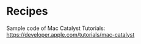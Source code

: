 # Recipes
Sample code of Mac Catalyst Tutorials: https://developer.apple.com/tutorials/mac-catalyst

